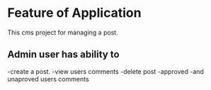 # Feature of Application
This cms project for managing a post.

## Admin user has ability to
-create a post.
-view users comments
-delete post 
-approved 
-and unaproved users comments